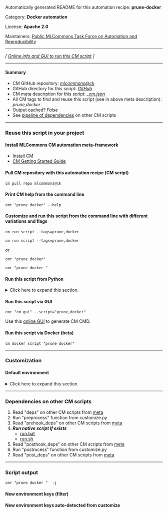 Automatically generated README for this automation recipe: **prune-docker**

Category: **Docker automation**

License: **Apache 2.0**

Maintainers: [Public MLCommons Task Force on Automation and Reproducibility](https://github.com/mlcommons/ck/blob/master/docs/taskforce.md)

---
*[ [Online info and GUI to run this CM script](https://access.cknowledge.org/playground/?action=scripts&name=prune-docker,27ead88809bb4d4e) ]*

---
#### Summary

* CM GitHub repository: *[mlcommons@ck](https://github.com/mlcommons/ck/tree/dev/cm-mlops)*
* GitHub directory for this script: *[GitHub](https://github.com/mlcommons/ck/tree/dev/cm-mlops/script/prune-docker)*
* CM meta description for this script: *[_cm.json](_cm.json)*
* All CM tags to find and reuse this script (see in above meta description): *prune,docker*
* Output cached? *False*
* See [pipeline of dependencies](#dependencies-on-other-cm-scripts) on other CM scripts


---
### Reuse this script in your project

#### Install MLCommons CM automation meta-framework

* [Install CM](https://access.cknowledge.org/playground/?action=install)
* [CM Getting Started Guide](https://github.com/mlcommons/ck/blob/master/docs/getting-started.md)

#### Pull CM repository with this automation recipe (CM script)

```cm pull repo mlcommons@ck```

#### Print CM help from the command line

````cmr "prune docker" --help````

#### Customize and run this script from the command line with different variations and flags

`cm run script --tags=prune,docker`

`cm run script --tags=prune,docker `

*or*

`cmr "prune docker"`

`cmr "prune docker " `


#### Run this script from Python

<details>
<summary>Click here to expand this section.</summary>

```python

import cmind

r = cmind.access({'action':'run'
                  'automation':'script',
                  'tags':'prune,docker'
                  'out':'con',
                  ...
                  (other input keys for this script)
                  ...
                 })

if r['return']>0:
    print (r['error'])

```

</details>


#### Run this script via GUI

```cmr "cm gui" --script="prune,docker"```

Use this [online GUI](https://cKnowledge.org/cm-gui/?tags=prune,docker) to generate CM CMD.

#### Run this script via Docker (beta)

`cm docker script "prune docker" `

___
### Customization

#### Default environment

<details>
<summary>Click here to expand this section.</summary>

These keys can be updated via `--env.KEY=VALUE` or `env` dictionary in `@input.json` or using script flags.


</details>

___
### Dependencies on other CM scripts


  1. Read "deps" on other CM scripts from [meta](https://github.com/mlcommons/ck/tree/dev/cm-mlops/script/prune-docker/_cm.json)
  1. Run "preprocess" function from customize.py
  1. Read "prehook_deps" on other CM scripts from [meta](https://github.com/mlcommons/ck/tree/dev/cm-mlops/script/prune-docker/_cm.json)
  1. ***Run native script if exists***
     * [run.bat](https://github.com/mlcommons/ck/tree/dev/cm-mlops/script/prune-docker/run.bat)
     * [run.sh](https://github.com/mlcommons/ck/tree/dev/cm-mlops/script/prune-docker/run.sh)
  1. Read "posthook_deps" on other CM scripts from [meta](https://github.com/mlcommons/ck/tree/dev/cm-mlops/script/prune-docker/_cm.json)
  1. Run "postrocess" function from customize.py
  1. Read "post_deps" on other CM scripts from [meta](https://github.com/mlcommons/ck/tree/dev/cm-mlops/script/prune-docker/_cm.json)

___
### Script output
`cmr "prune docker "  -j`
#### New environment keys (filter)

#### New environment keys auto-detected from customize
